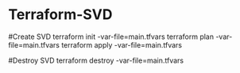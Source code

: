 # Terraform-SVD

#Create SVD
terraform init -var-file=main.tfvars
terraform plan -var-file=main.tfvars
terraform apply -var-file=main.tfvars

#Destroy SVD
terraform destroy -var-file=main.tfvars
